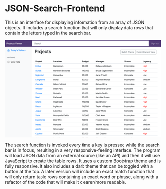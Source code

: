 # JSON-Search-Frontend
This is an interface for displaying information from an array of JSON objects. It includes a search function that will only display data rows that contain the letters typed in the search bar.

![Alt text](/screenshots/Screen%20Shot%202021-09-15%20at%201.09.46%20PM.png?raw=true "Optional Title")

The search function is invoked every time a key is pressed while the search bar is in focus, resulting in a very responsive-feeling interface. The program will load JSON data from an external source (like an API) and then it will use JavaScript to create the table rows. It uses a custom Bootstrap theme and is fully responsive. It also includes a dark theme that can be toggled with a button at the top. A later version will include an exact match function that will only return table rows containing an exact word or phrase, along with a refactor of the code that will make it clearer/more readable.
